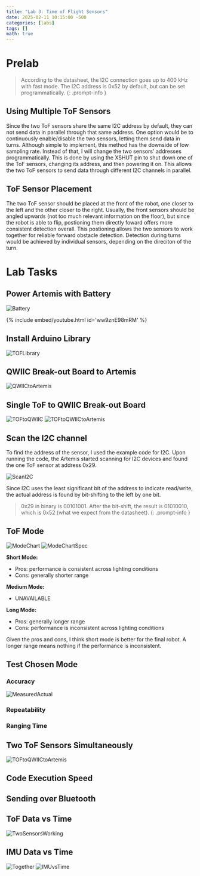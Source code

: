 ```yaml
---
title: "Lab 3: Time of Flight Sensors"
date: 2025-02-11 10:15:00 -500
categories: [labs]
tags: []
math: true
---
```


# Prelab

> According to the datasheet, the I2C connection goes up to 400 kHz with fast mode. The I2C address is 0x52 by default, but can be set programmatically.
{: .prompt-info }

## Using Multiple ToF Sensors
Since the two ToF sensors share the same I2C address by default, they can not send data in parallel through that same address. One option would be to continuously enable/disable the two sensors, letting them send data in turns. Although simple to implement, this method has the downside of low sampling rate. Instead of that, I will change the two sensors' addresses programmatically. This is done by using the XSHUT pin to shut down one of the ToF sensors, changing its address, and then powering it on. This allows the two ToF sensors to send data through different I2C channels in parallel.

## ToF Sensor Placement
The two ToF sensor should be placed at the front of the robot, one closer to the left and the other closer to the right. Usually, the front sensors should be angled upwards (not too much relevant information on the floor), but since the robot is able to flip, postioning them directly foward offers more consistent detection overall. This postioning allows the two sensors to work together for reliable forward obstacle detection. Detection during turns would be achieved by individual sensors, depending on the direciton of the turn.


<!-- TODO: Sensors on Robot -->
<!-- TODO: Wiring Diagram -->

# Lab Tasks

## Power Artemis with Battery

![Battery](/assets/img/lab3/battery.jpeg)

{% include embed/youtube.html id='ww9znE98mRM' %}

## Install Arduino Library

![TOFLibrary](/assets/img/lab3/ToFLib.png)




## QWIIC Break-out Board to Artemis

![QWIICtoArtemis](/assets/img/lab3/QWIICtoArtemis.png)

## Single ToF to QWIIC Break-out Board

![TOFtoQWIIC](/assets/img/lab3/oneToFQWIIC.png)
![TOFtoQWIICtoArtemis](/assets/img/lab3/ToFtoQWIICtoArtemis.png)

## Scan the I2C channel

To find the address of the sensor, I used the example code for I2C. Upon running the code, the Artemis started scanning for I2C devices and found the one ToF sensor at address 0x29.

![ScanI2C](/assets/img/lab3/scanningI2C.png)

Since I2C uses the least significant bit of the address to indicate read/write, the actual address is found by bit-shifting to the left by one bit. 

> 0x29 in binary is 00101001. After the bit-shift, the result is 01010010, which is 0x52 (what we expect from the datasheet).
{: .prompt-info }


## ToF Mode

![ModeChart](/assets/img/lab3/modeChart.png)
![ModeChartSpec](/assets/img/lab3/modeChartSpec.png)

**Short Mode:**
- Pros: performance is consistent across lighting conditions 
- Cons: generally shorter range

**Medium Mode:**
- UNAVAILABLE

**Long Mode:**
- Pros: generally longer range
- Cons: performance is inconsistent across lighting conditions 

Given the pros and cons, I think short mode is better for the final robot. A longer range means nothing if the performance is inconsistent.

## Test Chosen Mode


### Accuracy
![MeasuredActual](/assets/img/lab3/measuredActual.png)

### Repeatability

### Ranging Time

## Two ToF Sensors Simultaneously

![TOFtoQWIICtoArtemis](/assets/img/lab3/2ToFtoQWIICtoArtemis.png)

## Code Execution Speed

## Sending over Bluetooth

## ToF Data vs Time

![TwoSensorsWorking](/assets/img/lab3/twoSensorsWorking.png)

## IMU Data vs Time
![Together](/assets/img/lab3/allTogether.png)
![IMUvsTime](/assets/img/lab3/IMUvsTime.png)